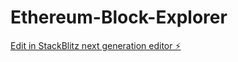 # Ethereum-Block-Explorer

[Edit in StackBlitz next generation editor ⚡️](https://stackblitz.com/~/github.com/taylorwatsonb/Ethereum-Block-Explorer)